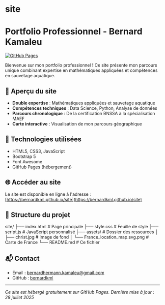 # site

# Portfolio Professionnel - Bernard Kamaleu

[![GitHub Pages](https://img.shields.io/badge/GitHub%20Pages-Live-brightgreen)](https://bernardkml.github.io/site)

Bienvenue sur mon portfolio professionnel ! Ce site présente mon parcours unique combinant expertise en mathématiques appliquées et compétences en sauvetage aquatique.

## 🚀 Aperçu du site

- **Double expertise** : Mathématiques appliquées et sauvetage aquatique
- **Compétences techniques** : Data Science, Python, Analyse de données
- **Parcours chronologique** : De la certification BNSSA à la spécialisation MAEF
- **Carte interactive** : Visualisation de mon parcours géographique

## 🔧 Technologies utilisées

- HTML5, CSS3, JavaScript
- Bootstrap 5
- Font Awesome
- GitHub Pages (hébergement)

## 🌐 Accéder au site

Le site est disponible en ligne à l'adresse :  
[https://bernardkml.github.io/site](https://bernardkml.github.io/site)

## 📂 Structure du projet
site/
├── index.html # Page principale
├── style.css # Feuille de style
├── script.js # JavaScript personnalisé
├── assets/ # Dossier des ressources
│ ├── christ.jpg # Image de fond
│ └── France_location_map.svg.png # Carte de France
└── README.md # Ce fichier


## 📬 Contact

- Email : [bernardhermann.kamaleu@gmail.com](mailto:bernardhermann.kamaleu@gmail.com)
- GitHub : [bernardkml](https://github.com/bernardkml)

---

*Ce site est hébergé gratuitement sur GitHub Pages. Dernière mise à jour : 28 juillet 2025*
